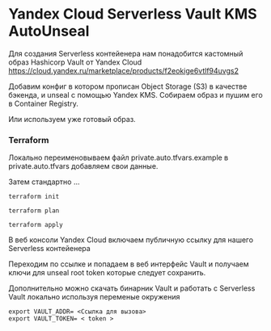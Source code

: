 # Yandex Cloud Serverless Vault KMS AutoUnseal

Для создания Serverless контейенера нам понадобится кастомный образ Hashicorp Vault от Yandex Cloud
https://cloud.yandex.ru/marketplace/products/f2eokige6vtlf94uvgs2

Добавим конфиг в котором прописан   Object Storage (S3) в качестве бэкенда, и unseal с помощью Yandex KMS.
Собираем образ и пушим его в Container Registry. 

Или используем уже готовый образ.

### Terraform

Локально переименовываем файл private.auto.tfvars.example в private.auto.tfvars
добавляем свои данные.

Затем стандартно ...
```
terraform init

terraform plan

terraform apply
```

В веб консоли Yandex Cloud включаем публичную ссылку для нашего Serverless контейенера

Переходим по ссылке и попадаем в веб интерфейс Vault и получаем ключи для unseal root token
которые следует сохранить.

Дополнительно можно скачать бинарник Vault
и работать с Serverless Vault локально используя переменые окружения
```
export VAULT_ADDR= <Ссылка для вызова>
export VAULT_TOKEN= < token > 
```
